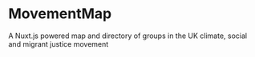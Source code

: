 # MovementMap
A Nuxt.js powered map and directory of groups in the UK climate, social and migrant justice movement

